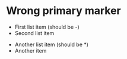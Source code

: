 # Wrong primary marker

* First list item (should be -)
* Second list item

+ Another list item (should be *)
+ Another item
